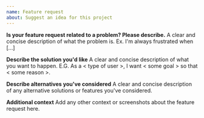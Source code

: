 ```yaml
---
name: Feature request
about: Suggest an idea for this project
---
```


**Is your feature request related to a problem? Please describe.**
A clear and concise description of what the problem is. Ex. I'm always frustrated when [...]

**Describe the solution you'd like**
A clear and concise description of what you want to happen.
E.G. As a < type of user >, I want < some goal > so that < some reason >.

**Describe alternatives you've considered**
A clear and concise description of any alternative solutions or features you've considered.

**Additional context**
Add any other context or screenshots about the feature request here.
